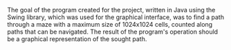 The goal of the program created for the project, written in Java using the Swing library, which was used for the graphical interface, 
was to find a path through a maze with a maximum size of 1024x1024 cells,
 counted along paths that can be navigated. The result of the program's operation should be a graphical representation of the sought path.
